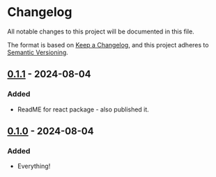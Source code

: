 # Changelog

All notable changes to this project will be documented in this file.

The format is based on [Keep a Changelog](https://keepachangelog.com/),
and this project adheres to [Semantic Versioning](https://semver.org/spec/v2.0.0.html).

## [0.1.1] - 2024-08-04

### Added

- ReadME for react package - also published it.

## [0.1.0] - 2024-08-04

### Added

- Everything!

[0.1.1]: https://github.com/JFS-Tech/icons/compare/v0.1.0...v0.1.1
[0.1.0]: https://github.com/JFS-Tech/icons/releases/tag/v0.1.0
